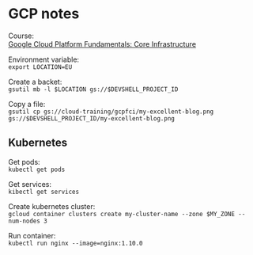 # GCP notes

Course:  
[Google Cloud Platform Fundamentals: Core Infrastructure](https://www.coursera.org/learn/gcp-fundamentals)


Environment variable:  
```export LOCATION=EU```

Create a backet:  
```gsutil mb -l $LOCATION gs://$DEVSHELL_PROJECT_ID```

Copy a file:  
```gsutil cp gs://cloud-training/gcpfci/my-excellent-blog.png gs://$DEVSHELL_PROJECT_ID/my-excellent-blog.png```


## Kubernetes  
Get pods:  
```kubectl get pods```

Get services:  
```kibectl get services```

Create kubernetes cluster:  
```gcloud container clusters create my-cluster-name --zone $MY_ZONE --num-nodes 3```

Run container:  
```kubectl run nginx --image=nginx:1.10.0```



